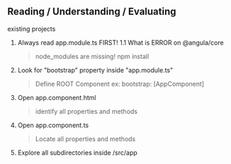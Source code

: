 ## Reading / Understanding / Evaluating
existing projects

1.	Always read app.module.ts FIRST!
	1.1 What is ERROR on @angula/core
	> node_modules are missing!
	> npm install

2.	Look for "bootstrap" property inside
	"app.module.ts"
	> Define ROOT Component
	ex:	  bootstrap: [AppComponent]

3.	Open app.component.html
	>	identify all properties and methods

4.  Open app.component.ts
	>	Locate all properties and 
			methods

5.	Explore all subdirectories inside /src/app
